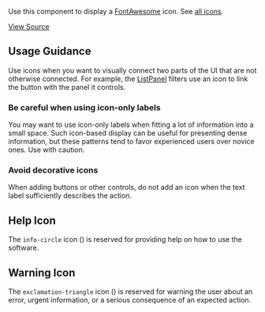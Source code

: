 
Use this component to display a [FontAwesome](https://fontawesome.com/) icon. See [all icons](https://fontawesome.com/icons).

[View Source](https://github.com/pkp/ui-library/)

## Usage Guidance

Use icons when you want to visually connect two parts of the UI that are not otherwise connected. For example, the [ListPanel](/#/components/ListPanel) filters use an icon to link the button with the panel it controls.

### Be careful when using icon-only labels

You may want to use icon-only labels when fitting a lot of information into a small space. Such icon-based display can be useful for presenting dense information, but these patterns tend to favor experienced users over novice ones. Use with caution.

### Avoid decorative icons

When adding buttons or other controls, do not add an icon when the text label sufficiently describes the action.

## Help Icon

The `info-circle` icon (<span class="fa fa-info-circle" aria-hidden="true"></span>) is reserved for providing help on how to use the software.

## Warning Icon

The `exclamation-triangle` icon (<span class="fa fa-exclamation-triangle" aria-hidden="true"></span>) is reserved for warning the user about an error, urgent information, or a serious consequence of an expected action.
